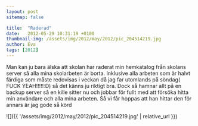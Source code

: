 ```yaml
---
layout: post
sitemap: false

title:  "Raderad"
date:   2012-05-29 10:31:19 +0100
thumbnail-img: /assets/img/2012/may/2012/pic_204514219.jpg
author: Eva
tags: [2012]
---
```


Man kan ju bara älska att skolan har raderat min hemkatalog från skolans server så alla mina skolarbeten är borta. Inklusive alla arbeten som är halvt färdiga som måste redovisas i veckan då jag far utomlands på söndag( FUCK YEAH!!!!!:D) så det känns ju riktigt bra. Dock så hamnar allt på en backup server så en kille sitter nu och jobbar för fullt med att försöka hitta min användare och alla mina arbeten. Så vi får hoppas att han hittar den för annars är jag gode så körd

![]({{ '/assets/img/2012/may/2012/pic_204514219.jpg'  | relative_url }})

